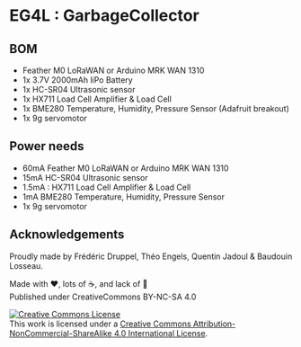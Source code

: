 # EG4L : GarbageCollector

## BOM

* Feather M0 LoRaWAN or Arduino MRK WAN 1310
* 1x 3.7V 2000mAh liPo Battery
* 1x HC-SR04 Ultrasonic sensor
* 1x HX711 Load Cell Amplifier & Load Cell
* 1x BME280 Temperature, Humidity, Pressure Sensor (Adafruit breakout)
* 1x 9g servomotor


## Power needs

* 60mA Feather M0 LoRaWAN or Arduino MRK WAN 1310
* 15mA HC-SR04 Ultrasonic sensor
* 1.5mA : HX711 Load Cell Amplifier & Load Cell
* 1mA BME280 Temperature, Humidity, Pressure Sensor
* 1x 9g servomotor

## Acknowledgements

Proudly made by Frédéric Druppel, Théo Engels, Quentin Jadoul & Baudouin Losseau.

Made with ❤️, lots of ☕️, and lack of 🛌  
Published under CreativeCommons BY-NC-SA 4.0

[![Creative Commons License](https://i.creativecommons.org/l/by-nc-sa/4.0/88x31.png)](http://creativecommons.org/licenses/by-nc-sa/4.0/)  
This work is licensed under a [Creative Commons Attribution-NonCommercial-ShareAlike 4.0 International License](http://creativecommons.org/licenses/by-nc-sa/4.0/).
